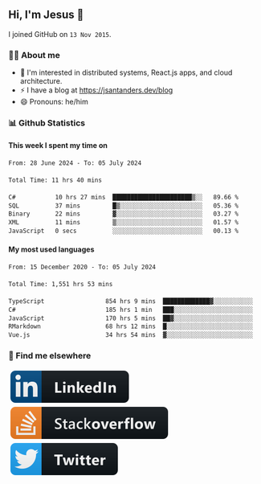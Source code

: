 ## Hi, I'm Jesus 👋

I joined GitHub on `13 Nov 2015`.

<!-- Talking about you -->

### 👨‍💻 About me

- 👦 I'm interested in distributed systems, React.js apps, and cloud architecture.
- ⚡️ I have a blog at <https://jsantanders.dev/blog>
- 😄 Pronouns: he/him

### 📊 Github Statistics

#### This week I spent my time on

<!--START_SECTION:weekly-->

```txt
From: 28 June 2024 - To: 05 July 2024

Total Time: 11 hrs 40 mins

C#           10 hrs 27 mins  ██████████████████████▒░░   89.66 %
SQL          37 mins         █▒░░░░░░░░░░░░░░░░░░░░░░░   05.36 %
Binary       22 mins         ▓░░░░░░░░░░░░░░░░░░░░░░░░   03.27 %
XML          11 mins         ▒░░░░░░░░░░░░░░░░░░░░░░░░   01.57 %
JavaScript   0 secs          ░░░░░░░░░░░░░░░░░░░░░░░░░   00.13 %
```

<!--END_SECTION:weekly-->

#### My most used languages

<!--START_SECTION:alltime-->

```txt
From: 15 December 2020 - To: 05 July 2024

Total Time: 1,551 hrs 53 mins

TypeScript                 854 hrs 9 mins  █████████████▓░░░░░░░░░░░   55.04 %
C#                         185 hrs 1 min   ███░░░░░░░░░░░░░░░░░░░░░░   11.92 %
JavaScript                 170 hrs 5 mins  ██▓░░░░░░░░░░░░░░░░░░░░░░   10.96 %
RMarkdown                  68 hrs 12 mins  █░░░░░░░░░░░░░░░░░░░░░░░░   04.39 %
Vue.js                     34 hrs 54 mins  ▓░░░░░░░░░░░░░░░░░░░░░░░░   02.25 %
```

<!--END_SECTION:alltime-->

### 📢 Find me elsewhere

<p>
  <a target="_blank" href="https://linkedin.com/in/jsantanders">
    <img src="https://github.com/jsantanders/jsantanders/blob/master/img/linkedin.svg" alt="LinkedIn" style="vertical-align:top; margin:4px">
  </a>
  
  <a target="_blank" href="https://stackoverflow.com/users/7318331/jesus-santander">
    <img src="https://github.com/jsantanders/jsantanders/blob/master/img/stackoverflow.svg" alt="StackOverflow" style="vertical-align:top; margin:4px">
  </a>
  
  <a target="_blank" href="http://twitter.com/jsantanders">
    <img src="https://github.com/jsantanders/jsantanders/blob/master/img/twitter.svg" alt="Twitter" style="vertical-align:top; margin:4px">
  </a>
</p>

